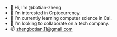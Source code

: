 - 👋 Hi, I’m @botian-zheng
- 👀 I’m interested in Crptocurrency.
- 🌱 I’m currently learning computer science in Cal.
- 💞️ I’m looking to collaborate on a tech company.
- 📫 zhengbotian.11@gmail.com

<!---
botian-zheng/botian-zheng is a ✨ special ✨ repository because its `README.md` (this file) appears on your GitHub profile.
You can click the Preview link to take a look at your changes.
--->
